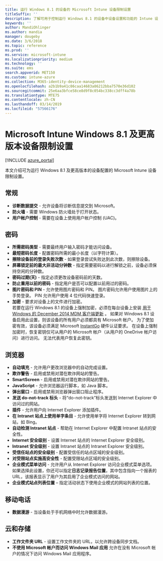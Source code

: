 ```yaml
---
title: 运行 Windows 8.1 的设备的 Microsoft Intune 设备限制设置
titleSuffix: ''
description: 了解可用于控制运行 Windows 8.1 的设备中设备设置和功能的 Intune 设置。
keywords: ''
author: MandiOhlinger
ms.author: mandia
manager: dougeby
ms.date: 3/6/2018
ms.topic: reference
ms.prod: ''
ms.service: microsoft-intune
ms.localizationpriority: medium
ms.technology: ''
ms.suite: ems
search.appverid: MET150
ms.custom: intune-azure
ms.collection: M365-identity-device-management
ms.openlocfilehash: a2b1b9a41c86caa14683a86212bba7570e36d102
ms.sourcegitcommit: 25e6aa3bfce58ce8d9f8c054bc338cc3dff4a78b
ms.translationtype: MTE75
ms.contentlocale: zh-CN
ms.lasthandoff: 03/14/2019
ms.locfileid: "57566176"
---
```

# <a name="microsoft-intune-windows-81-and-later-device-restriction-settings"></a>Microsoft Intune Windows 8.1 及更高版本设备限制设置

[!INCLUDE [azure_portal](./includes/azure_portal.md)]

本文介绍可为运行 Windows 8.1 及更高版本的设备配置的 Microsoft Intune 设备限制设置。


## <a name="general"></a>常规

-   **诊断数据提交** - 允许设备将诊断信息提交到 Microsoft。
-   **防火墙** - 需要 Windows 防火墙处于打开状态。
-   **用户帐户控制** - 需要在设备上使用用户帐户控制 (UAC)。

## <a name="password"></a>密码
-   **所需密码类型** - 需要最终用户输入密码才能访问设备。
-   **最短密码长度** - 配置密码所需的最小长度（以字符计算）。
-   **擦除设备前的登录失败次数** - 如果登录尝试失败达到此次数，则擦除设备。
-   **屏幕锁定前的最大非活动分钟数** - 指定需要密码以进行解锁之前，设备必须保持空闲的分钟数。
-   **密码过期(天)** - 指定必须更改设备密码前的天数。
-   **防止重用以前的密码** - 指定用户是否可以配置以前用过的密码。
-   **图片密码和 PIN** - 允许使用图片密码和 PIN。 图片密码允许用户使用图片上的手势登录。 PIN 允许用户使用 4 位代码快速登录。
-   **加密** - 要求对设备上的文件进行加密。<br>若要在运行 Windows 8.1 的设备上强制加密，必须在每台设备上安装 [用于 Windows 的 December 2014 MDM 客户端更新](https://support.microsoft.com/kb/3013816) 。
如果对 Windows 8.1 设备启用此设置，则该设备的所有用户必须都具有 Microsoft 帐户。
为了使加密有效，该设备必须满足 Microsoft [InstantGo](https://blogs.windows.com/windowsexperience/2014/06/19/instantgo-a-better-way-to-sleep/#IBHULcTfI4PokO8X.97) 硬件认证要求。
在设备上强制加密时，恢复密钥仅可从用户的 Microsoft 帐户（从用户的 OneDrive 帐户访问）进行访问。 无法代表用户恢复此密钥。     



## <a name="browser"></a>浏览器
-   **自动填充** - 允许用户更改浏览器中的自动完成设置。
-   **欺诈警告** - 启用或禁用对潜在欺诈网站的警告。
-   **SmartScreen** - 启用或禁用对潜在欺诈网站的警告。
-   **JavaScript** - 允许浏览器运行脚本，如 Java 脚本。
-   **弹出窗口** - 启用或禁用浏览器弹出窗口阻止程序。
-   **发送 do-not-track 标头** - 将“do-not-track”标头发送到 Internet Explorer 中访问过的网站。
-   **插件** - 允许用户向 Internet Explorer 添加插件。
-   **在 Intranet 站点上使用单字条目** - 允许使用单字将 Internet Explorer 转到网站，如 Bing。
-   **自动检测 Intranet 站点** - 帮助在 Internet Explorer 中配置 Intranet 站点的安全性。
-   **Internet 安全级别** - 设置 Internet 站点的 Internet Explorer 安全级别。
-   **Intranet 安全级别** - 设置 Intranet 站点的 Intranet Explorer 安全级别。
-   **受信任站点的安全级别** - 配置受信任的站点区域的安全级别。
-   **对受限站点实施高安全性** - 配置受限站点区域的安全级别。
-   **企业模式菜单访问** - 允许用户从 Internet Explorer 访问企业模式菜单选项。
如果选择此设置，你还可以指定**日志记录报告位置**，其中包含指向一个报表的 URL，该报表显示了用户为其启用了企业模式访问的网站。
-   **企业模式站点列表位置** – 指定活动状态下使用企业模式的网站列表的位置。

## <a name="cellular"></a>移动电话
-   **数据漫游** - 当设备处于手机网络中时允许数据漫游。

## <a name="cloud-and-storage"></a>云和存储
-   **工作文件夹 URL** - 设置工作文件夹的 URL，以允许跨设备同步文档。
-   **不使用 Microsoft 帐户而访问 Windows Mail 应用** 允许在没有 Microsoft 帐户的情况下访问 Windows Mail 应用程序。    

